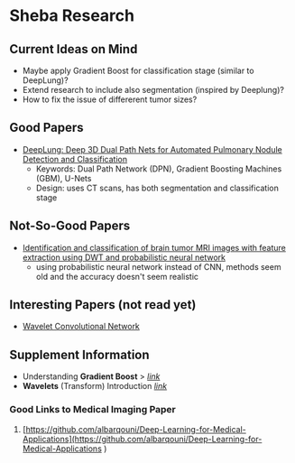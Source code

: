 # Sheba Research

## Current Ideas on Mind
 * Maybe apply Gradient Boost for classification stage (similar to DeepLung)?
 * Extend research to include also segmentation (inspired by Deeplung)?
 * How to fix the issue of differerent tumor sizes? 

## Good Papers

* [DeepLung: Deep 3D Dual Path Nets for Automated Pulmonary Nodule Detection and Classification](https://github.com/mxtsai/Sheba_Research/blob/master/Papers/DeepLung.pdf)
  * Keywords: Dual Path Network (DPN), Gradient Boosting Machines (GBM), U-Nets
  * Design: uses CT scans, has both segmentation and classification stage

## Not-So-Good Papers
* [Identification and classification of brain tumor MRI images with feature extraction using DWT and probabilistic neural network](https://github.com/mxtsai/Sheba_Research/blob/master/Papers/40708_2017_Article_75.pdf)
  * using probabilistic neural network instead of CNN, methods seem old and the accuracy doesn't seem realistic

## Interesting Papers (not read yet)
* [Wavelet Convolutional Network](https://arxiv.org/pdf/1805.08620.pdf)


## Supplement Information

* Understanding **Gradient Boost** > [*link*](http://www.cse.chalmers.se/~richajo/dit865/files/gb_explainer.pdf) 
* **Wavelets** (Transform) Introduction [*link*](http://dsp.vscht.cz/hostalke/upload/WaveletTransform_Lecture.pdf)


### Good Links to Medical Imaging Paper
1. [https://github.com/albarqouni/Deep-Learning-for-Medical-Applications](https://github.com/albarqouni/Deep-Learning-for-Medical-Applications
)

  
